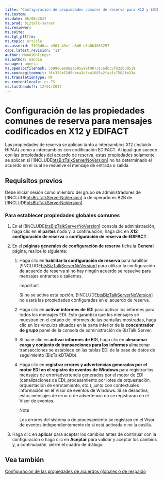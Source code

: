 ```yaml
---
title: "Configuración de propiedades comunes de reserva para X12 y EDIFACT los mensajes codificados | Documentos de Microsoft"
ms.custom: 
ms.date: 06/08/2017
ms.prod: biztalk-server
ms.reviewer: 
ms.suite: 
ms.tgt_pltfrm: 
ms.topic: article
ms.assetid: 7393d6ac-b901-43ef-a8d6-c5b0b3033257
caps.latest.revision: "11"
author: MandiOhlinger
ms.author: mandia
manager: anneta
ms.openlocfilehash: 5b99d6e60a2a5955a9f0873156dbc5f822b3d519
ms.sourcegitcommit: 3fc338e52d5dbca2c3ea1685a2faafc7582fe23a
ms.translationtype: MT
ms.contentlocale: es-ES
ms.lasthandoff: 12/01/2017
---
```

# <a name="configuring-common-fallback-properties-for-x12-and-edifact-encoded-messages"></a>Configuración de las propiedades comunes de reserva para mensajes codificados en X12 y EDIFACT
Las propiedades de reserva se aplican tanto a intercambios X12 (incluido HIPAA) como a intercambios con codificación EDIFACT. Al igual que sucede con las propiedades del acuerdo de reserva, estas propiedades solamente se aplican si [!INCLUDE[btsBizTalkServerNoVersion](../includes/btsbiztalkservernoversion-md.md)] no ha determinado el acuerdo en el cual se resuelve el mensaje de entrada o salida.  
  
## <a name="prerequisites"></a>Requisitos previos  
 Debe iniciar sesión como miembro del grupo de administradores de [!INCLUDE[btsBizTalkServerNoVersion](../includes/btsbiztalkservernoversion-md.md)] o de operadores B2B de [!INCLUDE[btsBizTalkServerNoVersion](../includes/btsbiztalkservernoversion-md.md)].  
  
### <a name="to-set-common-global-properties"></a>Para establecer propiedades globales comunes  
  
1.  En el [!INCLUDE[btsBizTalkServerNoVersion](../includes/btsbiztalkservernoversion-md.md)] consola de administración, haga clic en el **partes** nodo y, a continuación, haga clic en **X12 configuración de reserva** o **configuración de reserva de EDIFACT**.  
  
2.  En el **páginas generales de configuración de reserva** ficha la **General** página, realice lo siguiente:  
  
    1.  Haga clic en **habilitar la configuración de reserva** para habilitar [!INCLUDE[btsBizTalkServerNoVersion](../includes/btsbiztalkservernoversion-md.md)] para utilizar la configuración de acuerdo de reserva si no hay ningún acuerdo se resuelve para mensajes entrantes o salientes.  
  
        > [!IMPORTANT]
        >  Si no se activa esta opción, [!INCLUDE[btsBizTalkServerNoVersion](../includes/btsbiztalkservernoversion-md.md)] no usará las propiedades configuradas en el acuerdo de reserva.  
  
    2.  Haga clic en **activar informes de EDI** para activar los informes para todos los mensajes EDI. Esto garantiza que los mensajes se muestran en el estado de informes de las pantallas mostradas, haga clic en los vínculos situados en la parte inferior de la **concentrador de grupo** panel de la consola de administración de BizTalk Server.  
  
    3.  Si hace clic en **activar informes de EDI**, haga clic en **almacenar carga y conjunto de transacciones para los informes** almacenar transacciones se establece en las tablas EDI de la base de datos de seguimiento (BizTalkDTADb).  
  
    4.  Haga clic en **registrar errores y advertencias generados por el motor EDI en el registro de eventos de Windows** para registrar los mensajes de error/advertencia generados por el motor de EDI (canalizaciones de EDI, procesamiento por lotes de orquestación, orquestación de enrutamiento, etc.), junto con contextuales información en el Visor de eventos de Windows. Si se desactiva, estos mensajes de error o de advertencia no se registrarán en el Visor de eventos.  
  
        > [!NOTE]
        >  Los errores del sistema o de procesamiento se registran en el Visor de eventos independientemente de si está activada o no la casilla.  
  
3.  Haga clic en **aplicar** para aceptar los cambios antes de continuar con la configuración o haga clic en **Aceptar** para validar y aceptar los cambios y, a continuación, cierre el cuadro de diálogo.  
  
## <a name="see-also"></a>Vea también  
 [Configuración de las propiedades de acuerdos globales o de respaldo](../core/configuring-global-or-fallback-agreement-properties.md)